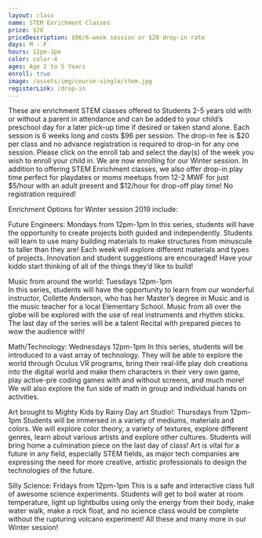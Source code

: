 ```yaml
---
layout: class
name: STEM Enrichment Classes
price: $20
priceDescription: $96/6-week session or $20 drop-in rate
days: M - F
hours: 12pm-1pm
color: color-4
ages: Age 2 to 5 Years
enroll: true
image: /assets/img/course-single/stem.jpg
registerLink: /drop-in
---
```


These are enrichment STEM classes offered to Students 2-5 years old with or without a parent in attendance and can be added to your child’s preschool day for a later pick-up time if desired or taken stand alone. Each session is 6 weeks long and costs $96 per session. The drop-in fee is $20 per class and no advance registration is required to drop-in for any one session. Please click on the enroll tab and select the day(s) of the week you wish to enroll your child in. We are now enrolling for our Winter session. 
In addition to offering STEM Enrichment classes, we also offer drop-in play time perfect for playdates or moms meetups from 12-2 MWF for just $5/hour with an adult present and $12/hour for drop-off play time! No registration required!

Enrichment Options for Winter session 2019 include: 

Future Engineers: Mondays from 12pm-1pm
In this series, students will have the opportunity to create projects both guided and 				independently. Students will learn to use many building materials to make structures from 			minuscule to taller than they are! Each week will explore different materials and types of projects. Innovation and 	student suggestions are encouraged! Have your kiddo start thinking of all of the things they’d like to build! 

Music from around the world: Tuesdays 12pm-1pm	
In this series, students will have the opportunity to learn from our wonderful instructor, Collette 			Anderson, who has her Master’s degree in Music and is the music teacher for a local 				Elementary School. Music from all over the globe will be explored with the use of real 				instruments and rhythm sticks. The last day of the series will be a talent Recital with prepared 			pieces to wow the audience with! 

Math/Technology: Wednesdays 12pm-1pm
In this series, students will be introduced to a vast array of technology. They will be able to explore the world through Oculus VR programs, bring their real-life play doh creations into the digital world and make them characters in their very own game, play active-pre coding games with and without screens, and much more! We will also explore the fun side of math in group and individual hands on activities. 

Art brought to Mighty Kids by Rainy Day art Studio!: Thursdays from 12pm-1pm
Students will be immersed in a variety of mediums, materials and colors. We will explore color theory, a variety of textures, explore different genres, learn about various artists and explore other cultures. Students will bring home a culmination piece on the last day of class! Art is vital for a future in any field, especially STEM fields, as major tech companies are expressing the need for more creative, artistic professionals to design the technologies of the future. 

Silly Science: Fridays from 12pm-1pm
This is a safe and interactive class full of awesome science experiments. Students will get to 			boil water at room temperature, light up lightbulbs using only the energy from their body, make 			water walk, make a rock float, and no science class would be complete without the rupturing 			volcano experiment! All these and many more in our Winter session!
